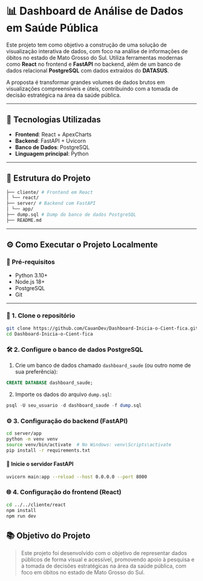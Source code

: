 # 📊 Dashboard de Análise de Dados em Saúde Pública

Este projeto tem como objetivo a construção de uma solução de visualização interativa de dados, com foco na análise de informações de óbitos no estado de Mato Grosso do Sul. Utiliza ferramentas modernas como **React** no frontend e **FastAPI** no backend, além de um banco de dados relacional **PostgreSQL** com dados extraídos do **DATASUS**.

A proposta é transformar grandes volumes de dados brutos em visualizações compreensíveis e úteis, contribuindo com a tomada de decisão estratégica na área da saúde pública.

---

## 🚀 Tecnologias Utilizadas

- **Frontend**: React + ApexCharts
- **Backend**: FastAPI + Uvicorn
- **Banco de Dados**: PostgreSQL
- **Linguagem principal**: Python

---

## 📁 Estrutura do Projeto

```bash
├── cliente/ # Frontend em React
│ └── react/
├── server/ # Backend com FastAPI
│ └── app/
├── dump.sql # Dump do banco de dados PostgreSQL
├── README.md
```


---

## ⚙️ Como Executar o Projeto Localmente

### 🔽 Pré-requisitos

- Python 3.10+
- Node.js 18+
- PostgreSQL
- Git

---

### 🔧 1. Clone o repositório

```bash
git clone https://github.com/CauanDev/Dashboard-Inicia-o-Cient-fica.git
cd Dashboard-Inicia-o-Cient-fica
```

### 🛠️ 2. Configure o banco de dados PostgreSQL

1. Crie um banco de dados chamado `dashboard_saude` (ou outro nome de sua preferência):

```sql
CREATE DATABASE dashboard_saude;
```

2. Importe os dados do arquivo `dump.sql`:
   
```sql
psql -U seu_usuario -d dashboard_saude -f dump.sql
```

### ⚙️ 3. Configuração do backend (FastAPI)

```bash
cd server/app
python -m venv venv
source venv/bin/activate  # No Windows: venv\Scripts\activate
pip install -r requirements.txt
```

#### 🚀 Inicie o servidor FastAPI

```bash
uvicorn main:app --reload --host 0.0.0.0 --port 8000
```

### 🌐 4. Configuração do frontend (React)

```bash
cd ../../cliente/react
npm install
npm run dev

```
## 📚 Objetivo do Projeto

> Este projeto foi desenvolvido com o objetivo de representar dados públicos de forma visual e acessível, promovendo apoio à pesquisa e à tomada de decisões estratégicas na área da saúde pública, com foco em óbitos no estado de Mato Grosso do Sul.



